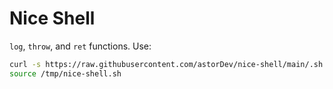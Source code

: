 # Nice Shell

`log`, `throw`, and `ret` functions. Use:

```sh
curl -s https://raw.githubusercontent.com/astorDev/nice-shell/main/.sh -o /tmp/nice-shell.sh
source /tmp/nice-shell.sh
```
